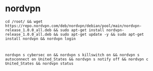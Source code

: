 # nordvpn

    cd /root/ && wget https://repo.nordvpn.com/deb/nordvpn/debian/pool/main/nordvpn-release_1.0.0_all.deb && sudo apt-get install nordvpn-release_1.0.0_all.deb && sudo apt-get update -y && sudo apt-get install nordvpn && nordvpn login
#
#
#
    nordvpn s cybersec on && nordvpn s killswitch on && nordvpn s autoconnect on United_States && nordvpn s notify off && nordvpn c United_States && nordvpn status
    
    
